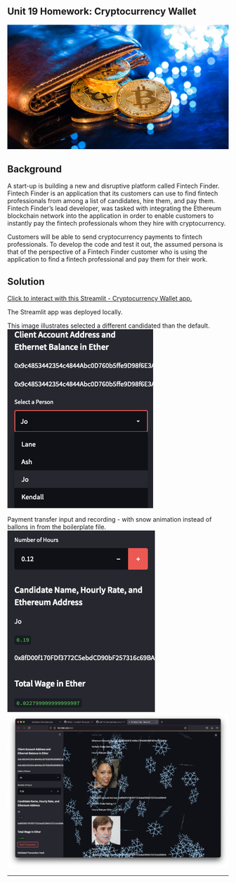 ## Unit 19 Homework: Cryptocurrency Wallet

![An image shows a wallet with bitcoin.](Images/19-4-challenge-image.png)

## Background

A start-up is building a new and disruptive platform called Fintech Finder. Fintech Finder is an application that its customers can use to find fintech professionals from among a list of candidates, hire them, and pay them. Fintech Finder’s lead developer, was tasked with integrating the Ethereum blockchain network into the application in order to enable customers to instantly pay the fintech professionals whom they hire with cryptocurrency.

Customers will be able to send cryptocurrency payments to fintech professionals. To develop the code and test it out, the assumed persona is that of the perspective of a Fintech Finder customer who is using the application to find a fintech professional and pay them for their work.

## Solution


[Click to interact with this Streamlit - Cryptocurrency Wallet app.](https://unit-19-cryptocurrency-wallet.herokuapp.com)

The Streamlit app was deployed locally.

This image illustrates selected a different candidated than the default.  
![Image illustrates selected a different candidated than the default.](Images/001-alt-candidate.png)

Payment transfer input and recording - with snow animation instead of ballons in from the boilerplate file.  
![Payment transfer input and recording.](Images/002-eth-amt-input.png)  
![Snow animation instead of ballons in from the boilerplate file.](Images/003-snow.png)

---
